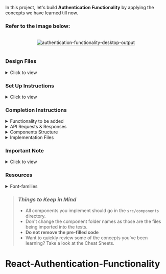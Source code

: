 In this project, let's build **Authentication Functionality** by applying the concepts we have learned till now.

### Refer to the image below:

<br/>
<div style="text-align: center;">
    <img src="https://assets.ccbp.in/frontend/content/react-js/authentication-functionality-output-v2.gif" alt="authentication-functionality-desktop-output" style="max-width:90%;box-shadow:0 2.8px 2.2px rgba(0, 0, 0, 0.12)">
</div>
<br/>

### Design Files

<details>
<summary>Click to view</summary>

- [Login Route](https://assets.ccbp.in/frontend/content/react-js/authentication-functionality-lg-login-output.png)
- [Home Route](https://assets.ccbp.in/frontend/content/react-js/authentication-functionality-lg-home-output-v2.png)
- [About Route](https://assets.ccbp.in/frontend/content/react-js/authentication-functionality-lg-about-output-v2.png)
- [Not Found Route](https://assets.ccbp.in/frontend/content/react-js/authentication-functionality-lg-not-found-output.png)

</details>

### Set Up Instructions

<details>
<summary>Click to view</summary>

- Download dependencies by running `npm install`
- Start up the app using `npm start`
</details>

### Completion Instructions

<details>
<summary>Functionality to be added</summary>
<br/>

The app must have the following functionalities

- When an unauthenticated user tries to access the Home Route or About Route, then the page should be navigated to the Login Route
- When an authenticated user tries to access the Home Route, or About Route, then the page should be navigated to the respective route
- When an authenticated user tries to access the Login Route, then the page should be redirected to Home Route
- When the **Logout** button is clicked then the page should be navigated to the Login Route
- When a random path is provided in the URL then the page should be navigated to the Not Found Route
</details>

<details>

<summary>API Requests & Responses</summary>
<br/>

**loginApiUrl**

#### API: `https://apis.ccbp.in/login`

#### Method: `POST`

#### Description:

Returns a response based on the credentials provided

#### Sample Success Response

```json
{
  "jwt_token": "eyJhbGciOiJIUzI1NiIsInR5cCI6IkpXVCJ9.eyJ1c2VybmFtZSI6InJhaHVsIiwicm9sZSI6IlBSSU1FX1VTRVIiLCJpYXQiOjE2MTk2Mjg2MTN9.nZDlFsnSWArLKKeF0QbmdVfLgzUbx1BGJsqa2kc_21Y"
}
```

</details>

<details>
<summary>Components Structure</summary>

<br/>
<div style="text-align: center;">
    <img src="https://assets.ccbp.in/frontend/content/react-js/authentication-functionality-login-home-component-structure.png" alt="authentication functionality login and home components structure" style="max-width:100%;box-shadow:0 2.8px 2.2px rgba(0, 0, 0, 0.12)">
</div>
<br/>
<div style="text-align: center;">
    <img src="https://assets.ccbp.in/frontend/content/react-js/authentication-functionality-about-not-found-component-structure.png" alt="authentication functionality about and not found components structure" style="max-width:100%;box-shadow:0 2.8px 2.2px rgba(0, 0, 0, 0.12)">
</div>
<br/>
</details>

<details>
<summary>Implementation Files</summary>
<br/>

Use these files to complete the implementation:

- `src/App.js`
- `src/components/Login/index.js`
- `src/components/Login/index.css`
- `src/components/Header/index.js`
- `src/components/Header/index.css`
- `src/components/Home/index.js`
- `src/components/Home/index.css`
- `src/components/About/index.js`
- `src/components/About/index.css`
- `src/components/LogoutButton/index.js`
- `src/components/LogoutButton/index.css`
- `src/components/NotFound/index.js`
- `src/components/NotFound/index.css`
- `src/components/ProtectedRoute/index.js`
</details>

### Important Note

<details>
<summary>Click to view</summary>

<br/>

**The following instructions are required for the tests to pass**

- `Home` route should consist of `/` in the URL path
- `Login` route should consist of `/login` in the URL path
- `About` route should consist of `/about` in the URL path
- No need to use the `BrowserRouter` in `App.js` as we have already included in `index.js`
- As this project is mainly designed for Authentication Functionality and does not contain any input fields, use the below sample user credentials to login

  - User credentials

    ```text
    username: rahul
    password: rahul@2021
    ```

</details>

### Resources

<details>
<summary>Font-families</summary>

- Roboto

</details>

> ### _Things to Keep in Mind_
>
> - All components you implement should go in the `src/components` directory.
> - Don't change the component folder names as those are the files being imported into the tests.
> - **Do not remove the pre-filled code**
> - Want to quickly review some of the concepts you’ve been learning? Take a look at the Cheat Sheets.
# React-Authentication-Functionality
